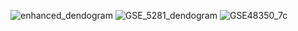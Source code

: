 ![enhanced_dendogram](https://github.com/user-attachments/assets/cabce9c8-71c9-40ed-a168-b5ed2d61184d)
![GSE_5281_dendogram](https://github.com/user-attachments/assets/7489a532-a523-4bc2-bfb8-c5ae07c98da7)
![GSE48350_7c](https://github.com/user-attachments/assets/dc24d447-7b3e-47e9-a08a-d57af7e8b768)

